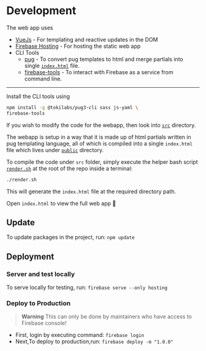 # Development

The web app uses

- [VueJs](https://vuejs.org/) - For templating and reactive updates in the DOM
- [Firebase Hosting](https://firebase.google.com/docs/hosting/) - For hosting the static web app
- CLI Tools
  - [pug](https://github.com/tokilabs/pug3-cli) - To convert pug templates to html and merge partials into single [`index.html`](public/index.html) file.
  - [firebase-tools](https://github.com/firebase/firebase-tools) - To interact with Firebase as a service from command line.

---

Install the CLI tools using

```sh
npm install -g @tokilabs/pug3-cli sass js-yaml \
firebase-tools
```

If you wish to modify the code for the webapp, then look into [`src`](src) directory.

The webapp is setup in a way that it is made up of html partials written in pug templating language, all of which is compiled into a single `index.html` file which lives under [`public`](public) directory.

To compile the code under `src` folder, simply execute the helper bash script [`render.sh`](render.sh) at the root of the repo inside a terminal:

```sh
./render.sh
```

This will generate the `index.html` file at the required directory path.

Open `index.html` to view the full web app 🎉

## Update

To update packages in the project, run: `npm update`

## Deployment

### Server and test locally

To serve locally for testing, run: `firebase serve --only hosting`

### Deploy to Production

> **Warning**
> This can only be done by maintainers who have access to Firebase console!

- First, login by executing command: `firebase login`
- Next,To deploy to production,run: `firebase deploy -m "1.0.0"`
